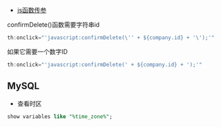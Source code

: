 - [js函数传参](https://cloud.tencent.com/developer/ask/193307)

confirmDelete()函数需要字符串id

```js
th:onclick="'javascript:confirmDelete(\'' + ${company.id} + '\');'"
```

如果它需要一个数字ID
```js
th:onclick="'javascript:confirmDelete(' + ${company.id} + ');'"
```

## MySQL

- 查看时区

```sql
show variables like "%time_zone%";
```


